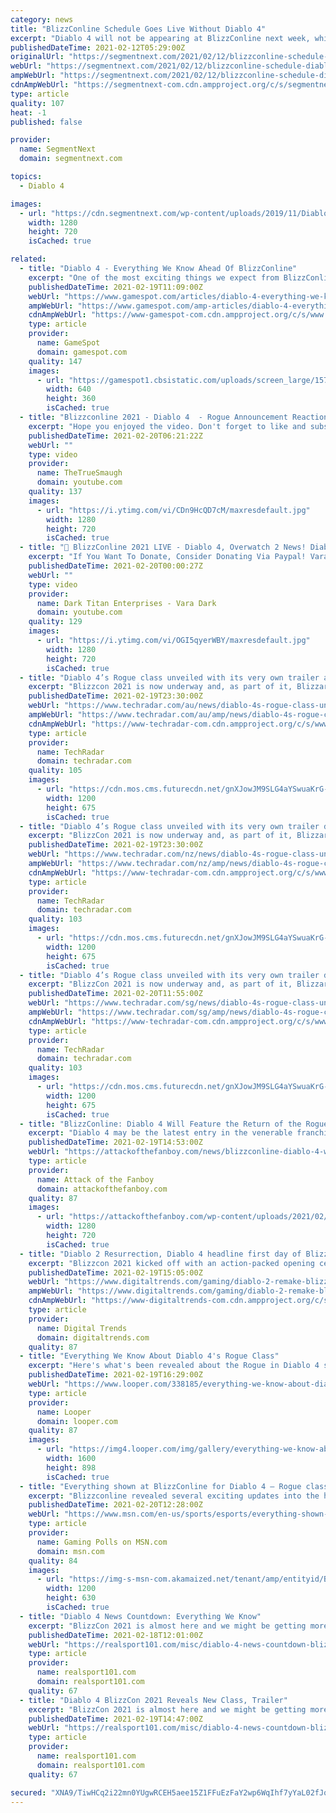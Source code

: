 ```yaml
---
category: news
title: "BlizzConline Schedule Goes Live Without Diablo 4"
excerpt: "Diablo 4 will not be appearing at BlizzConline next week, which was assumed as much but will still leave a lot of fans pretty disappointed."
publishedDateTime: 2021-02-12T05:29:00Z
originalUrl: "https://segmentnext.com/2021/02/12/blizzconline-schedule-diablo-4/"
webUrl: "https://segmentnext.com/2021/02/12/blizzconline-schedule-diablo-4/"
ampWebUrl: "https://segmentnext.com/2021/02/12/blizzconline-schedule-diablo-4/amp/"
cdnAmpWebUrl: "https://segmentnext-com.cdn.ampproject.org/c/s/segmentnext.com/2021/02/12/blizzconline-schedule-diablo-4/amp/"
type: article
quality: 107
heat: -1
published: false

provider:
  name: SegmentNext
  domain: segmentnext.com

topics:
  - Diablo 4

images:
  - url: "https://cdn.segmentnext.com/wp-content/uploads/2019/11/Diablo-4-Rathma-Summoning.jpg"
    width: 1280
    height: 720
    isCached: true

related:
  - title: "Diablo 4 - Everything We Know Ahead Of BlizzConline"
    excerpt: "One of the most exciting things we expect from BlizzConline is news on Diablo 4; here's a roundup of what we know so far."
    publishedDateTime: 2021-02-19T11:09:00Z
    webUrl: "https://www.gamespot.com/articles/diablo-4-everything-we-know-ahead-of-blizzconline/1100-6487815/"
    ampWebUrl: "https://www.gamespot.com/amp-articles/diablo-4-everything-we-know-ahead-of-blizzconline/1100-6487815/"
    cdnAmpWebUrl: "https://www-gamespot-com.cdn.ampproject.org/c/s/www.gamespot.com/amp-articles/diablo-4-everything-we-know-ahead-of-blizzconline/1100-6487815/"
    type: article
    provider:
      name: GameSpot
      domain: gamespot.com
    quality: 147
    images:
      - url: "https://gamespot1.cbsistatic.com/uploads/screen_large/1574/15746725/3598986-trailer_diablo_reveal_2019111.jpg"
        width: 640
        height: 360
        isCached: true
  - title: "Blizzconline 2021 - Diablo 4  - Rogue Announcement Reaction Video!"
    excerpt: "Hope you enjoyed the video. Don't forget to like and subscribe! Join me LIVE on Twitch at https://www.twitch.tv/thetruesmaugh​​ Merch: ..."
    publishedDateTime: 2021-02-20T06:21:22Z
    webUrl: ""
    type: video
    provider:
      name: TheTrueSmaugh
      domain: youtube.com
    quality: 137
    images:
      - url: "https://i.ytimg.com/vi/CDn9HcQD7cM/maxresdefault.jpg"
        width: 1280
        height: 720
        isCached: true
  - title: "🔴 BlizzConline 2021 LIVE - Diablo 4, Overwatch 2 News! Diablo 2 Remaster Announcement?"
    excerpt: "If You Want To Donate, Consider Donating Via Paypal! Varadark@darktitanenterprises.com ▻ Twitter: https://twitter.com/Vara_Dark ▻ Patreon: ..."
    publishedDateTime: 2021-02-20T00:00:27Z
    webUrl: ""
    type: video
    provider:
      name: Dark Titan Enterprises - Vara Dark
      domain: youtube.com
    quality: 129
    images:
      - url: "https://i.ytimg.com/vi/OGI5qyerWBY/maxresdefault.jpg"
        width: 1280
        height: 720
        isCached: true
  - title: "Diablo 4’s Rogue class unveiled with its very own trailer at Blizzcon 2021"
    excerpt: "Blizzcon 2021 is now underway and, as part of it, Blizzard has revealed Diablo 4 ’s fourth character class: the Rogue. Joining the already-revealed Sorceress, Barbarian and Druid classes, the Rogue is ..."
    publishedDateTime: 2021-02-19T23:30:00Z
    webUrl: "https://www.techradar.com/au/news/diablo-4s-rogue-class-unveiled-with-its-very-own-trailer-at-blizzcon-2021"
    ampWebUrl: "https://www.techradar.com/au/amp/news/diablo-4s-rogue-class-unveiled-with-its-very-own-trailer-at-blizzcon-2021"
    cdnAmpWebUrl: "https://www-techradar-com.cdn.ampproject.org/c/s/www.techradar.com/au/amp/news/diablo-4s-rogue-class-unveiled-with-its-very-own-trailer-at-blizzcon-2021"
    type: article
    provider:
      name: TechRadar
      domain: techradar.com
    quality: 105
    images:
      - url: "https://cdn.mos.cms.futurecdn.net/gnXJowJM9SLG4aYSwuaKrG-1200-80.jpg"
        width: 1200
        height: 675
        isCached: true
  - title: "Diablo 4’s Rogue class unveiled with its very own trailer during BlizzCon 2021"
    excerpt: "BlizzCon 2021 is now underway and, as part of it, Blizzard has revealed Diablo 4 ’s fourth character class: the Rogue. Joining the already-revealed Sorceress, Barbarian and Druid classes, the Rogue is ..."
    publishedDateTime: 2021-02-19T23:30:00Z
    webUrl: "https://www.techradar.com/nz/news/diablo-4s-rogue-class-unveiled-with-its-very-own-trailer-at-blizzcon-2021"
    ampWebUrl: "https://www.techradar.com/nz/amp/news/diablo-4s-rogue-class-unveiled-with-its-very-own-trailer-at-blizzcon-2021"
    cdnAmpWebUrl: "https://www-techradar-com.cdn.ampproject.org/c/s/www.techradar.com/nz/amp/news/diablo-4s-rogue-class-unveiled-with-its-very-own-trailer-at-blizzcon-2021"
    type: article
    provider:
      name: TechRadar
      domain: techradar.com
    quality: 103
    images:
      - url: "https://cdn.mos.cms.futurecdn.net/gnXJowJM9SLG4aYSwuaKrG-1200-80.jpg"
        width: 1200
        height: 675
        isCached: true
  - title: "Diablo 4’s Rogue class unveiled with its very own trailer during BlizzCon 2021"
    excerpt: "BlizzCon 2021 is now underway and, as part of it, Blizzard has revealed Diablo 4’s fourth character class: the Rogue. Joining the already-revealed Sorceress, Barbarian and Druid classes, the Rogue is ..."
    publishedDateTime: 2021-02-20T11:55:00Z
    webUrl: "https://www.techradar.com/sg/news/diablo-4s-rogue-class-unveiled-with-its-very-own-trailer-at-blizzcon-2021"
    ampWebUrl: "https://www.techradar.com/sg/amp/news/diablo-4s-rogue-class-unveiled-with-its-very-own-trailer-at-blizzcon-2021"
    cdnAmpWebUrl: "https://www-techradar-com.cdn.ampproject.org/c/s/www.techradar.com/sg/amp/news/diablo-4s-rogue-class-unveiled-with-its-very-own-trailer-at-blizzcon-2021"
    type: article
    provider:
      name: TechRadar
      domain: techradar.com
    quality: 103
    images:
      - url: "https://cdn.mos.cms.futurecdn.net/gnXJowJM9SLG4aYSwuaKrG-1200-80.jpg"
        width: 1200
        height: 675
        isCached: true
  - title: "BlizzConline: Diablo 4 Will Feature the Return of the Rogue"
    excerpt: "Diablo 4 may be the latest entry in the venerable franchise, but it's going a bit old-school with the return of the Rogue. This brutal assassin was ..."
    publishedDateTime: 2021-02-19T14:53:00Z
    webUrl: "https://attackofthefanboy.com/news/blizzconline-diablo-4-will-feature-the-return-of-the-rogue/"
    type: article
    provider:
      name: Attack of the Fanboy
      domain: attackofthefanboy.com
    quality: 87
    images:
      - url: "https://attackofthefanboy.com/wp-content/uploads/2021/02/diablo-4-rogue.jpg"
        width: 1280
        height: 720
        isCached: true
  - title: "Diablo 2 Resurrection, Diablo 4 headline first day of Blizzcon 2021"
    excerpt: "Blizzcon 2021 kicked off with an action-packed opening ceremony that included new information on Diablo 4 and the long-rumored Diablo 2 remake."
    publishedDateTime: 2021-02-19T15:05:00Z
    webUrl: "https://www.digitaltrends.com/gaming/diablo-2-remake-blizzcon-2021/"
    ampWebUrl: "https://www.digitaltrends.com/gaming/diablo-2-remake-blizzcon-2021/?amp"
    cdnAmpWebUrl: "https://www-digitaltrends-com.cdn.ampproject.org/c/s/www.digitaltrends.com/gaming/diablo-2-remake-blizzcon-2021/?amp"
    type: article
    provider:
      name: Digital Trends
      domain: digitaltrends.com
    quality: 87
  - title: "Everything We Know About Diablo 4's Rogue Class"
    excerpt: "Here's what's been revealed about the Rogue in Diablo 4 so far. It's safe to say a number of players will undoubtedly go down the path of \"criminal outlaw.\" ..."
    publishedDateTime: 2021-02-19T16:29:00Z
    webUrl: "https://www.looper.com/338185/everything-we-know-about-diablo-4s-rogue-class/"
    type: article
    provider:
      name: Looper
      domain: looper.com
    quality: 87
    images:
      - url: "https://img4.looper.com/img/gallery/everything-we-know-about-diablo-4s-rogue-class/l-intro-1613775183.jpg"
        width: 1600
        height: 898
        isCached: true
  - title: "Everything shown at BlizzConline for Diablo 4 – Rogue class, PvP, open-world"
    excerpt: "Blizzconline revealed several exciting updates into the highly anticipated Diablo IV project, including the fourth class’s reveal: The Rouge, along with PvP combat, and a bunch of open-world details, ..."
    publishedDateTime: 2021-02-20T12:28:00Z
    webUrl: "https://www.msn.com/en-us/sports/esports/everything-shown-at-blizzconline-for-diablo-4-e2-80-93-rogue-class-pvp-open-world/ar-BB1dREVY"
    type: article
    provider:
      name: Gaming Polls on MSN.com
      domain: msn.com
    quality: 84
    images:
      - url: "https://img-s-msn-com.akamaized.net/tenant/amp/entityid/BB1dRvcg.img?h=630&w=1200&m=6&q=60&o=t&l=f&f=jpg"
        width: 1200
        height: 630
        isCached: true
  - title: "Diablo 4 News Countdown: Everything We Know"
    excerpt: "BlizzCon 2021 is almost here and we might be getting more Diablo 4 news from Blizzard! Here's everything we know and when we can expect to see anything from the virtual convention."
    publishedDateTime: 2021-02-18T12:01:00Z
    webUrl: "https://realsport101.com/misc/diablo-4-news-countdown-blizzcon-updates-news-release-date-rumours-and-everything-else-we-know/"
    type: article
    provider:
      name: realsport101.com
      domain: realsport101.com
    quality: 67
  - title: "Diablo 4 BlizzCon 2021 Reveals New Class, Trailer"
    excerpt: "BlizzCon 2021 is almost here and we might be getting more Diablo 4 news from Blizzard! Here's everything we know and when we can expect to see anything from the virtual convention."
    publishedDateTime: 2021-02-19T14:47:00Z
    webUrl: "https://realsport101.com/misc/diablo-4-news-countdown-blizzcon-updates-news-release-date-rumours-and-everything-else-we-know/"
    type: article
    provider:
      name: realsport101.com
      domain: realsport101.com
    quality: 67

secured: "XNA9/TiwHCq2i22mn0YUgwRCEH5aee15Z1FFuEzFaY2wp6WqIhf7yYaL02fJqtVmBmjmOIbWtHDB0nkR4ZNTqpjE+WOcA8jbkWzVRFq4S57hMwb1Tv/ycDpeN5Lm08nIK2pk7gPAd+RXYI5tYsl0I6BtpYQFfldw5d+pSkonflrgD5Itpk5hye/JpxJOIO3VSadhaZ7lKZnUTpNzm/Dmq8npIzqNOQi8swd+xA6jgOo3CzZS58JzBfbXA/65h9Q+rl3yEEtoLTju6BRefsJ2/rCnhB330v6xRUfAgFbA/2xDukjW69TlwIHepY+cn5ANhy0bVx1j0LnyuwsdNfBWUf4s9tM6Gz7/HnS2nc528D8=;jpestL0+aIkeQ1aM82iQUA=="
---
```


